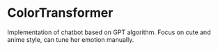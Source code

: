 # ColorTransformer
 Implementation of chatbot based on GPT algorithm. Focus on cute and anime style, can tune her emotion manually. 
